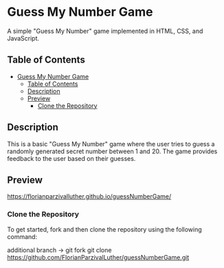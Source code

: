 # Guess My Number Game

A simple "Guess My Number" game implemented in HTML, CSS, and JavaScript.

## Table of Contents

- [Guess My Number Game](#guess-my-number-game)
  - [Table of Contents](#table-of-contents)
  - [Description](#description)
  - [Preview](#preview)
    - [Clone the Repository](#clone-the-repository)

## Description

This is a basic "Guess My Number" game where the user tries to guess a randomly generated secret number between 1 and 20. The game provides feedback to the user based on their guesses.

## Preview

https://florianparzivalluther.github.io/guessNumberGame/

### Clone the Repository

To get started, fork and then clone the repository using the following command:

additional branch ->
git fork 
git clone https://github.com/FlorianParzivalLuther/guessNumberGame.git




